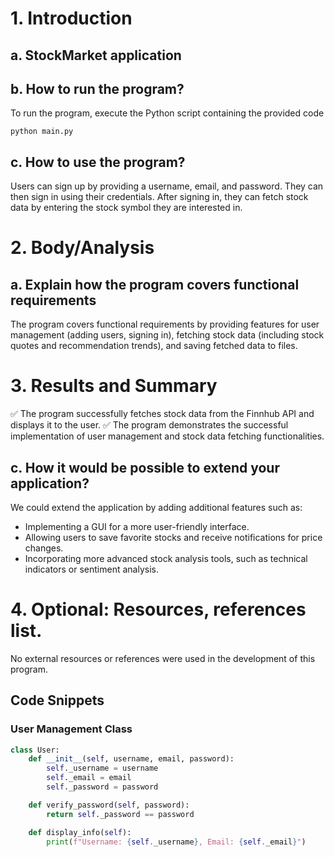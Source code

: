 # 1. Introduction

## a. StockMarket application

## b. How to run the program?
To run the program, execute the Python script containing the provided code 
```
python main.py
```

## c. How to use the program?
Users can sign up by providing a username, email, and password. They can then sign in using their credentials. After signing in, they can fetch stock data by entering the stock symbol they are interested in.

# 2. Body/Analysis

## a. Explain how the program covers functional requirements
The program covers functional requirements by providing features for user management (adding users, signing in), fetching stock data (including stock quotes and recommendation trends), and saving fetched data to files.

# 3. Results and Summary

✅ The program successfully fetches stock data from the Finnhub API and displays it to the user.
✅ The program demonstrates the successful implementation of user management and stock data fetching functionalities.

## c. How it would be possible to extend your application?
We could extend the application by adding additional features such as:
- Implementing a GUI for a more user-friendly interface.
- Allowing users to save favorite stocks and receive notifications for price changes.
- Incorporating more advanced stock analysis tools, such as technical indicators or sentiment analysis.

# 4. Optional: Resources, references list.
No external resources or references were used in the development of this program.

## Code Snippets

### User Management Class
```python
class User:
    def __init__(self, username, email, password):
        self._username = username
        self._email = email
        self._password = password

    def verify_password(self, password):
        return self._password == password

    def display_info(self):
        print(f"Username: {self._username}, Email: {self._email}")
